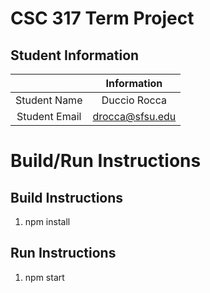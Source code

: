 # CSC 317 Term Project

## Student Information

|               | Information   |
|:-------------:|:-------------:|
| Student Name  | Duccio Rocca  |
| Student Email | drocca@sfsu.edu |



# Build/Run Instructions

## Build Instructions
1. npm install

## Run Instructions
1. npm start


